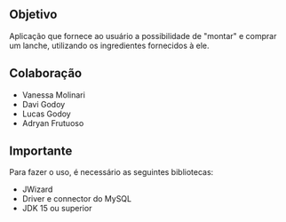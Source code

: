 ## Objetivo

Aplicação que fornece ao usuário a possibilidade de "montar" e comprar um lanche, utilizando os ingredientes fornecidos à ele.

## Colaboração

 - Vanessa Molinari
 - Davi Godoy
 - Lucas Godoy
 - Adryan Frutuoso

## Importante

Para fazer o uso, é necessário as seguintes bibliotecas:

 - JWizard
 - Driver e connector do MySQL
 - JDK 15 ou superior
